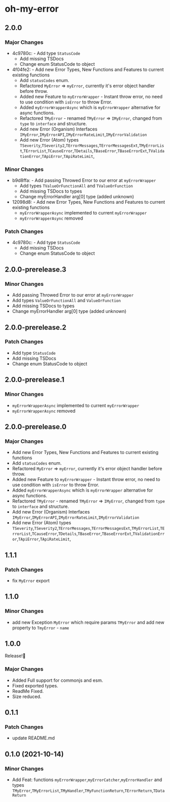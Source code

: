 # oh-my-error

## 2.0.0

### Major Changes

- 4c9780c: - Add type `StatusCode`
  - Add missing TSDocs
  - Change enum StatusCode to object
- 4f04fe2: - Add new Error Types, New Functions and Features to current existing functions
  - Add `statusCodes` enum.
  - Refactored `MyError` => `myError`, currently it's error object handler before throw.
  - Added new Feature to `myErrorWrapper` - Instant throw error, no need to use condition with `isError` to throw Error.
  - Added `myErrorWrapperAsync` which is `myErrorWrapper` alternative for async functions.
  - Refactored `TMyError` - renamed `TMyError` => `IMyError`, changed from `type` to `interface` and structure.
  - Add new Error (Organism) Interfaces `IMyError`,`IMyErrorAPI`,`IMyErrorRateLimit`,`IMyErrorValidation`
  - Add new Error (Atom) types
    `TSeverity`,`TSeverity2`,`TErrorMessages`,`TErrorMessagesExt`,`TMyErrorList`,`TErrorList`,`TCauseError`,`TDetails`,`TBaseError`,`TBaseErrorExt`,`TValidationError`,`TApiError`,`TApiRateLimit`,

### Minor Changes

- b9d8ffa: - Add passing Throwed Error to our error at `myErrorWrapper`
  - Add types `TValueOrFunctionAll` and `TValueOrFunction`
  - Add missing TSDocs to types
  - Change myErrorHandler arg[0] type (added unknown)
- 12098d8: - Add new Error Types, New Functions and Features to current existing functions
  - `myErrorWrapperAsync` implemented to current `myErrorWrapper`
  - `myErrorWrapperAsync` removed

### Patch Changes

- 4c9780c: - Add type `StatusCode`
  - Add missing TSDocs
  - Change enum StatusCode to object

## 2.0.0-prerelease.3

### Minor Changes

- Add passing Throwed Error to our error at `myErrorWrapper`
- Add types `ValueOrFunctionAll` and `ValueOrFunction`
- Add missing TSDocs to types
- Change myErrorHandler arg[0] type (added unknown)

## 2.0.0-prerelease.2

### Patch Changes

- Add type `StatusCode`
- Add missing TSDocs
- Change enum StatusCode to object

## 2.0.0-prerelease.1

### Minor Changes

- `myErrorWrapperAsync` implemented to current `myErrorWrapper`
- `myErrorWrapperAsync` removed

## 2.0.0-prerelease.0

### Major Changes

- Add new Error Types, New Functions and Features to current existing functions
- Add `statusCodes` enum.
- Refactored `MyError` => `myError`, currently it's error object handler before throw.
- Added new Feature to `myErrorWrapper` - Instant throw error, no need to use condition with `isError` to throw Error.
- Added `myErrorWrapperAsync` which is `myErrorWrapper` alternative for async functions.
- Refactored `TMyError` - renamed `TMyError` => `IMyError`, changed from `type` to `interface` and structure.
- Add new Error (Organism) Interfaces `IMyError`,`IMyErrorAPI`,`IMyErrorRateLimit`,`IMyErrorValidation`
- Add new Error (Atom) types
  `TSeverity`,`TSeverity2`,`TErrorMessages`,`TErrorMessagesExt`,`TMyErrorList`,`TErrorList`,`TCauseError`,`TDetails`,`TBaseError`,`TBaseErrorExt`,`TValidationError`,`TApiError`,`TApiRateLimit`,

## 1.1.1

### Patch Changes

- fix `MyError` export

## 1.1.0

### Minor Changes

- add new Exception `MyError` which require params `TMyError` and add new property to `TmyError` - `name`

## 1.0.0

Release!🎉

### Major Changes

- Added Full support for commonjs and esm.
- Fixed exported types.
- ReadMe Fixed.
- Size reduced.

## 0.1.1

### Patch Changes

- update README.md

## 0.1.0 (2021-10-14)

### Minor Changes

- Add Feat: functions `myErrorWrapper`,`myErrorCatcher`,`myErrorHandler` and types
  `TMyError`,`TMyErrorList`,`TMyHandler`,`TMyFunctionReturn`,`TErrorReturn`,`TDataReturn`

